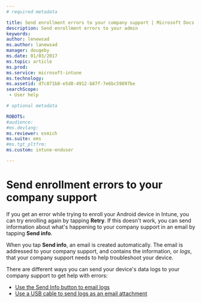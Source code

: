 ```yaml
---
# required metadata

title: Send enrollment errors to your company support | Microsoft Docs
description: Send enrollment errors to your admin
keywords:
author: lenewsadms.author: lanewsad
manager: dougeby
ms.date: 01/03/2017
ms.topic: article
ms.prod:
ms.service: microsoft-intune
ms.technology:
ms.assetid: d7c871b8-e5d8-4912-b87f-7e6bc59897besearchScope: - User help

# optional metadata

ROBOTS:  
#audience:
#ms.devlang:
ms.reviewer: esmich
ms.suite: ems
#ms.tgt_pltfrm:
ms.custom: intune-enduser

---
```


# Send enrollment errors to your company support

If you get an error while trying to enroll your Android device in Intune, you can try enrolling again by tapping **Retry**. If this doesn't work, you can send information about what's happening to your company support in an email by tapping **Send info**.

When you tap **Send info**, an email is created automatically. The email is addressed to your company support, and contains the information, or _logs_, that your company support needs to help troubleshoot your device.

There are different ways you can send your device's data logs to your company support to get help with errors:

- [Use the Send Info button to email logs](send-logs-to-your-it-admin-by-email-android.md)
- [Use a USB cable to send logs as an email attachment](send-logs-to-your-it-admin-using-cable-android.md)
